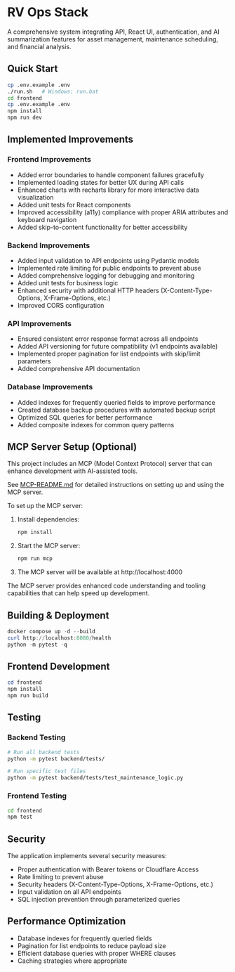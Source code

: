 # RV Ops Stack

A comprehensive system integrating API, React UI, authentication, and AI summarization features for asset management, maintenance scheduling, and financial analysis.

## Quick Start

```bash
cp .env.example .env
./run.sh   # Windows: run.bat
cd frontend
cp .env.example .env
npm install
npm run dev
```

## Implemented Improvements

### Frontend Improvements
- Added error boundaries to handle component failures gracefully
- Implemented loading states for better UX during API calls
- Enhanced charts with recharts library for more interactive data visualization
- Added unit tests for React components
- Improved accessibility (a11y) compliance with proper ARIA attributes and keyboard navigation
- Added skip-to-content functionality for better accessibility

### Backend Improvements
- Added input validation to API endpoints using Pydantic models
- Implemented rate limiting for public endpoints to prevent abuse
- Added comprehensive logging for debugging and monitoring
- Added unit tests for business logic
- Enhanced security with additional HTTP headers (X-Content-Type-Options, X-Frame-Options, etc.)
- Improved CORS configuration

### API Improvements
- Ensured consistent error response format across all endpoints
- Added API versioning for future compatibility (v1 endpoints available)
- Implemented proper pagination for list endpoints with skip/limit parameters
- Added comprehensive API documentation

### Database Improvements
- Added indexes for frequently queried fields to improve performance
- Created database backup procedures with automated backup script
- Optimized SQL queries for better performance
- Added composite indexes for common query patterns

## MCP Server Setup (Optional)

This project includes an MCP (Model Context Protocol) server that can enhance development with AI-assisted tools.

See [MCP-README.md](MCP-README.md) for detailed instructions on setting up and using the MCP server.

To set up the MCP server:

1. Install dependencies:
   ```bash
   npm install
   ```

2. Start the MCP server:
   ```bash
   npm run mcp
   ```

3. The MCP server will be available at http://localhost:4000

The MCP server provides enhanced code understanding and tooling capabilities that can help speed up development.

## Building & Deployment

```powershell
docker compose up -d --build
curl http://localhost:8080/health
python -m pytest -q
```

## Frontend Development

```powershell
cd frontend
npm install
npm run build
```

## Testing

### Backend Testing
```bash
# Run all backend tests
python -m pytest backend/tests/

# Run specific test files
python -m pytest backend/tests/test_maintenance_logic.py
```

### Frontend Testing
```bash
cd frontend
npm test
```

## Security
The application implements several security measures:
- Proper authentication with Bearer tokens or Cloudflare Access
- Rate limiting to prevent abuse
- Security headers (X-Content-Type-Options, X-Frame-Options, etc.)
- Input validation on all API endpoints
- SQL injection prevention through parameterized queries

## Performance Optimization
- Database indexes for frequently queried fields
- Pagination for list endpoints to reduce payload size
- Efficient database queries with proper WHERE clauses
- Caching strategies where appropriate
